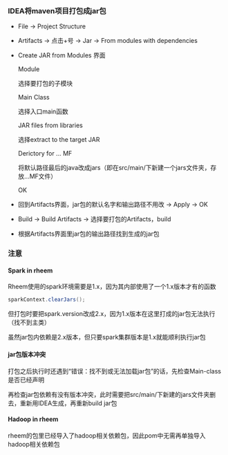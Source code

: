 ### IDEA将maven项目打包成jar包

* File -> Project Structure

* Artifacts -> 点击+号 -> Jar -> From modules with dependencies

* Create JAR from Modules 界面

  Module 

  选择要打包的子模块

  Main Class 

  选择入口main函数

  JAR files from libraries 

  选择extract to the target JAR

  Derictory for ... MF 

  将默认路径最后的java改成jars（即在src/main/下新建一个jars文件夹，存放...MF文件）

  OK

* 回到Artifacts界面，jar包的默认名字和输出路径不用改 -> Apply -> OK
* Build -> Build Artifacts -> 选择要打包的Artifacts，build
* 根据Artifacts界面里jar包的输出路径找到生成的jar包

### 注意
#### Spark in rheem

Rheem使用的spark环境需要是1.x，因为其内部使用了一个1.x版本才有的函数

```java
sparkContext.clearJars();
```
但打包时要把spark.version改成2.x，因为1.x版本在这里打成的jar包无法执行（找不到主类）

虽然jar包内依赖是2.x版本，但只要spark集群版本是1.x就能顺利执行jar包

#### jar包版本冲突

打包之后执行时还遇到“错误：找不到或无法加载jar包”的话，先检查Main-class是否已经声明

再检查jar包依赖有没有版本冲突，此时需要把src/main/下新建的jars文件夹删去，重新用IDEA生成，再重新build jar包

#### Hadoop in rheem

rheem的包里已经导入了hadoop相关依赖包，因此pom中无需再单独导入hadoop相关依赖包